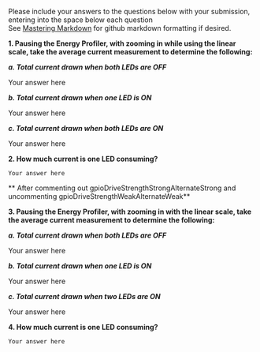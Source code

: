 Please include your answers to the questions below with your submission, entering into the space below each question  
See [Mastering Markdown](https://guides.github.com/features/mastering-markdown/) for github markdown formatting if desired.  


**1.	Pausing the Energy Profiler, with zooming in while using the linear scale, take the average current measurement to determine the following:**  

***a.	Total current drawn when both LEDs are OFF***  
	
Your answer here  

***b.	Total current drawn when one LED is ON***  

Your answer here  


***c.	Total current drawn when both LEDs are ON***   

Your answer here  
	
	
**2.	How much current is one LED consuming?**  

	Your answer here  
	
	
** After commenting out gpioDriveStrengthStrongAlternateStrong and uncommenting gpioDriveStrengthWeakAlternateWeak**  
	
	
**3.	Pausing the Energy Profiler, with zooming in with the linear scale, take the average current measurement to determine the following:**  

***a.	Total current drawn when both LEDs are OFF***  

Your answer here  


***b.	Total current drawn when one LED is ON***  

Your answer here  


***c.	Total current drawn when two LEDs are ON***  

Your answer here  
	

**4.	 How much current is one LED consuming?**  

	Your answer here  

